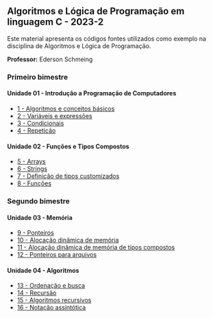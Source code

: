 ## Algoritmos e Lógica de Programação em linguagem C - 2023-2
Este material apresenta os códigos fontes utilizados como exemplo na disciplina de Algoritmos e Lógica de Programação.

**Professor:** Ederson Schmeing

### Primeiro bimestre
#### Unidade 01 - Introdução a Programação de Computadores

 - [1 - Algoritmos e conceitos básicos](https://github.com/edersonschmeing/algoritmos-e-logica-de-programacao-em-c-2023-2/tree/main/algoritmos-e-conceitos-basicos)
 - [2 - Variáveis e expressões](https://github.com/edersonschmeing/algoritmos-e-logica-de-programacao-em-c-2023-2/tree/main/variaveis-e-expressoes)
 - [3 - Condicionais](https://github.com/edersonschmeing/algoritmos-e-logica-de-programacao-em-c-2023-2/tree/main/condicionais)
 - [4 - Repeticão ](https://github.com/edersonschmeing/algoritmos-e-logica-de-programacao-em-c-2023-2/tree/main/repeticao)

#### Unidade 02 - Funções e Tipos Compostos

 - [5 - Arrays ](https://github.com/edersonschmeing/algoritmos-e-logica-de-programacao-em-c-2023-2/tree/main/arrays)
 - [6 - Strings](https://github.com/edersonschmeing/algoritmos-e-logica-de-programacao-em-c-2023-2/tree/main/strings)
 - [7 - Definição de tipos customizados](https://github.com/edersonschmeing/algoritmos-e-logica-de-programacao-em-c-2023-2/tree/main/definicao-de-tipos-customizados)
 - [8 - Funções](https://github.com/edersonschmeing/algoritmos-e-logica-de-programacao-em-c-2023-2/tree/main/funcoes)

### Segundo bimestre
#### Unidade 03 - Memória

 - [9 - Ponteiros](https://github.com/edersonschmeing/algoritmos-e-logica-de-programacao-em-c-2023-2/tree/main/ponteiros)
 - [10 - Alocação dinâmica de memória](https://github.com/edersonschmeing/algoritmos-e-logica-de-programacao-em-c-2023-2/tree/main/alocacao-dinamica-de-memoria)
 - [11 - Alocação dinâmica de memória  de tipos compostos](https://github.com/edersonschmeing/algoritmos-e-logica-de-programacao-em-c-2023-2/tree/main/alocacao-dinamica-de-memoria-de-tipos-compostos-e-funcoes)
 - [12 - Ponteiros para arquivos](https://github.com/edersonschmeing/algoritmos-e-logica-de-programacao-em-c-2023-2/tree/main/ponteiros-para-arquivos)

#### Unidade 04 - Algoritmos

 - [13 - Ordenação e busca ](https://github.com/edersonschmeing/algoritmos-e-logica-de-programacao-em-c-2023-2/tree/main/ordenacao-e-busca)
 - [14 - Recursão](https://github.com/edersonschmeing/algoritmos-e-logica-de-programacao-em-c-2023-2/tree/recursao)
 - [15 - Algoritmos recursivos](https://github.com/edersonschmeing/algoritmos-e-logica-de-programacao-em-c-2023-2/tree/main/algoritmos-recursivos)
 - [16 - Notação assintótica]()

